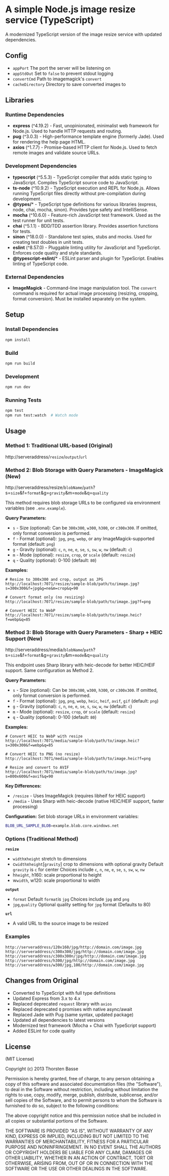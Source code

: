 # A simple Node.js image resize service (TypeScript)

A modernized TypeScript version of the image resize service with updated dependencies.

## Config

- `appPort` The port the server will be listening on
- `appStdOut` Set to `false` to prevent stdout logging
- `convertCmd` Path to imagemagick's `convert`
- `cacheDirectory` Directory to save converted images to

## Libraries

### Runtime Dependencies

- **express** (^4.19.2) - Fast, unopinionated, minimalist web framework for Node.js. Used to handle HTTP requests and routing.
- **pug** (^3.0.3) - High-performance template engine (formerly Jade). Used for rendering the help page HTML.
- **axios** (^1.7.7) - Promise-based HTTP client for Node.js. Used to fetch remote images and validate source URLs.

### Development Dependencies

- **typescript** (^5.5.3) - TypeScript compiler that adds static typing to JavaScript. Compiles TypeScript source code to JavaScript.
- **ts-node** (^10.9.2) - TypeScript execution and REPL for Node.js. Allows running TypeScript files directly without pre-compilation during development.
- **@types/*** - TypeScript type definitions for various libraries (express, node, chai, mocha, sinon). Provides type safety and IntelliSense.
- **mocha** (^10.6.0) - Feature-rich JavaScript test framework. Used as the test runner for unit tests.
- **chai** (^5.1.1) - BDD/TDD assertion library. Provides assertion functions for tests.
- **sinon** (^18.0.0) - Standalone test spies, stubs and mocks. Used for creating test doubles in unit tests.
- **eslint** (^8.57.0) - Pluggable linting utility for JavaScript and TypeScript. Enforces code quality and style standards.
- **@typescript-eslint/*** - ESLint parser and plugin for TypeScript. Enables linting of TypeScript code.

### External Dependencies

- **ImageMagick** - Command-line image manipulation tool. The `convert` command is required for actual image processing (resizing, cropping, format conversion). Must be installed separately on the system.

## Setup

### Install Dependencies

```bash
npm install
```

### Build

```bash
npm run build
```

### Development

```bash
npm run dev
```

### Running Tests

```bash
npm test
npm run test:watch  # Watch mode
```

## Usage

### Method 1: Traditional URL-based (Original)

http://serveraddress/`resize`/`output`/`url`

### Method 2: Blob Storage with Query Parameters - ImageMagick (New)

http://serveraddress/resize/`blobName`/`path`?s=`size`&f=`format`&g=`gravity`&m=`mode`&q=`quality`

This method requires blob storage URLs to be configured via environment variables (see `.env.example`).

**Query Parameters:**
- `s` - Size (optional): Can be `300x300`, `w300`, `h300`, or `c300x300`. If omitted, only format conversion is performed.
- `f` - Format (optional): `jpg`, `png`, `webp`, or any ImageMagick-supported format (default: `png`)
- `g` - Gravity (optional): `c`, `n`, `ne`, `e`, `se`, `s`, `sw`, `w`, `nw` (default: `c`)
- `m` - Mode (optional): `resize`, `crop`, or `scale` (default: `resize`)
- `q` - Quality (optional): 0-100 (default: `80`)

**Examples:**
```
# Resize to 300x300 and crop, output as JPG
http://localhost:7071/resize/sample-blob/path/to/image.jpg?s=300x300&f=jpg&g=ne&m=crop&q=90

# Convert format only (no resizing)
http://localhost:7071/resize/sample-blob/path/to/image.jpg?f=png

# Convert HEIC to WebP
http://localhost:7071/resize/sample-blob/path/to/image.heic?f=webp&q=85
```

### Method 3: Blob Storage with Query Parameters - Sharp + HEIC Support (New)

http://serveraddress/media/`blobName`/`path`?s=`size`&f=`format`&g=`gravity`&m=`mode`&q=`quality`

This endpoint uses Sharp library with heic-decode for better HEIC/HEIF support. Same configuration as Method 2.

**Query Parameters:**
- `s` - Size (optional): Can be `300x300`, `w300`, `h300`, or `c300x300`. If omitted, only format conversion is performed.
- `f` - Format (optional): `jpg`, `png`, `webp`, `heic`, `heif`, `avif`, `gif` (default: `png`)
- `g` - Gravity (optional): `c`, `n`, `ne`, `e`, `se`, `s`, `sw`, `w`, `nw` (default: `c`)
- `m` - Mode (optional): `resize`, `crop`, or `scale` (default: `resize`)
- `q` - Quality (optional): 0-100 (default: `80`)

**Examples:**
```
# Convert HEIC to WebP with resize
http://localhost:7071/media/sample-blob/path/to/image.heic?s=300x300&f=webp&q=85

# Convert HEIC to PNG (no resize)
http://localhost:7071/media/sample-blob/path/to/image.heic?f=png

# Resize and convert to AVIF
http://localhost:7071/media/sample-blob/path/to/image.jpg?s=800x600&f=avif&q=90
```

**Key Differences:**
- `/resize` - Uses ImageMagick (requires libheif for HEIC support)
- `/media` - Uses Sharp with heic-decode (native HEIC/HEIF support, faster processing)

**Configuration:**
Set blob storage URLs in environment variables:
```bash
BLOB_URL_SAMPLE_BLOB=example.blob.core.windows.net
```

### Options (Traditional Method)

**`resize`**

- `width`x`height` stretch to dimensions
- c`width`x`height`[`gravity`] crop to dimensions with optional gravity
  Default `gravity` is `c` for center
  Choices include `c`, `n`, `ne`, `e`, `se`, `s`, `sw`, `w`, `nw`
- h`height`, h160: scale proportional to height
- w`width`, w120: scale proportional to width

**`output`**

- `format`
  Default `format`is `jpg`
  Choices include `jpg` and `png`
- `jpg`,`quality`
  Optional quality setting for `jpg` format (Defaults to 80)

**`url`**

- A valid URL to the source image to be resized

### Examples

`http://serveraddress/120x160/jpg/http://domain.com/image.jpg`
`http://serveraddress/c300x300/jpg/http://domain.com/image.jpg`
`http://serveraddress/c300x300n/jpg/http://domain.com/image.jpg`
`http://serveraddress/h300/jpg/http://domain.com/image.jpg`
`http://serveraddress/w300/jpg,100/http://domain.com/image.jpg`

## Changes from Original

- Converted to TypeScript with full type definitions
- Updated Express from 3.x to 4.x
- Replaced deprecated `request` library with `axios`
- Replaced deprecated `Q` promises with native async/await
- Replaced Jade with Pug (same syntax, updated package)
- Updated all dependencies to latest versions
- Modernized test framework (Mocha + Chai with TypeScript support)
- Added ESLint for code quality

## License

(MIT License)

Copyright (c) 2013 Thorsten Basse

Permission is hereby granted, free of charge, to any person obtaining a copy of this software and associated documentation files (the "Software"), to deal in the Software without restriction, including without limitation the rights to use, copy, modify, merge, publish, distribute, sublicense, and/or sell copies of the Software, and to permit persons to whom the Software is furnished to do so, subject to the following conditions:

The above copyright notice and this permission notice shall be included in all copies or substantial portions of the Software.

THE SOFTWARE IS PROVIDED "AS IS", WITHOUT WARRANTY OF ANY KIND, EXPRESS OR IMPLIED, INCLUDING BUT NOT LIMITED TO THE WARRANTIES OF MERCHANTABILITY, FITNESS FOR A PARTICULAR PURPOSE AND NONINFRINGEMENT. IN NO EVENT SHALL THE AUTHORS OR COPYRIGHT HOLDERS BE LIABLE FOR ANY CLAIM, DAMAGES OR OTHER LIABILITY, WHETHER IN AN ACTION OF CONTRACT, TORT OR OTHERWISE, ARISING FROM, OUT OF OR IN CONNECTION WITH THE SOFTWARE OR THE USE OR OTHER DEALINGS IN THE SOFTWARE.
